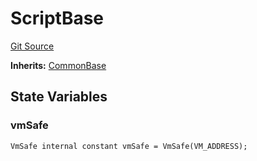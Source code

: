 # ScriptBase
[Git Source](https://github.com/metacontract/mc/blob/d41f04df9ea19494be75c66f344b8104caf03cd2/resources/devkit/api-reference/Flattened.sol)

**Inherits:**
[CommonBase](/resources/devkit/api-reference/Flattened.sol/abstract.CommonBase)


## State Variables
### vmSafe

```solidity
VmSafe internal constant vmSafe = VmSafe(VM_ADDRESS);
```


